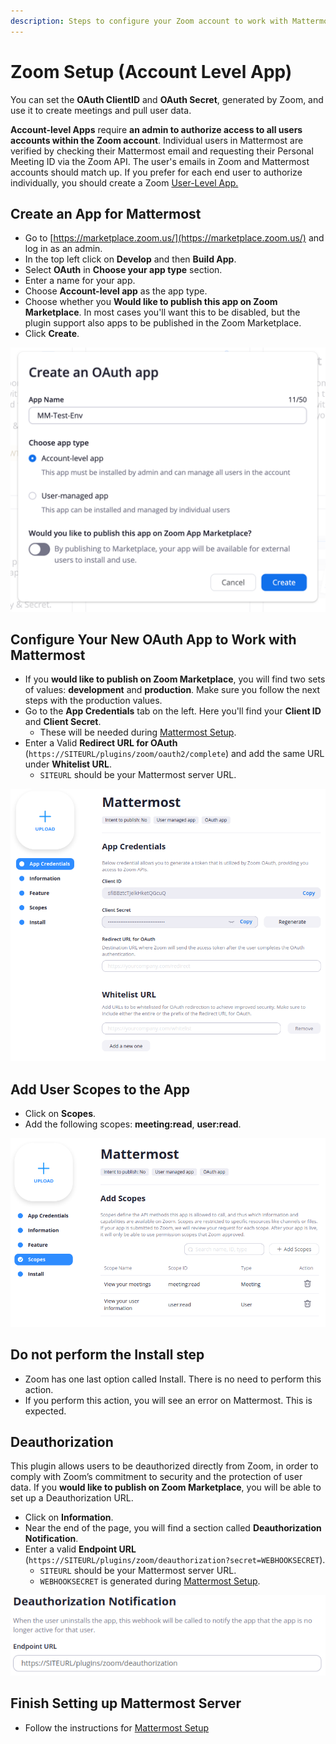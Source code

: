 ```yaml
---
description: Steps to configure your Zoom account to work with Mattermost
---
```


# Zoom Setup \(Account Level App\)

You can set the **OAuth ClientID** and **OAuth Secret**, generated by Zoom, and use it to create meetings and pull user data.

**Account-level Apps** require **an admin to authorize access to all users accounts within the Zoom account**.  Individual users in Mattermost are verified by checking their Mattermost email and requesting their Personal Meeting ID via the Zoom API.  The user's emails in Zoom and Mattermost accounts should match up.   If you prefer for each end user to authorize individually, you should create a Zoom [User-Level App.  ](zoom-setup-user-level-app.md)

## Create an App for Mattermost

* Go to [https://marketplace.zoom.us/](https://marketplace.zoom.us/) and log in as an admin.
* In the top left click on **Develop** and then **Build App**.
* Select **OAuth** in **Choose your app type** section.
* Enter a name for your app.
* Choose **Account-level app** as the app type.
* Choose whether you **Would like to publish this app on Zoom Marketplace**. In most cases you'll want this to be disabled, but the plugin support also apps to be published in the Zoom Marketplace.
* Click **Create**.

![](../../.gitbook/assets/2020-11-03_09-08-49.png)

## Configure Your New OAuth App to Work with Mattermost

* If you **would like to publish on Zoom Marketplace**, you will find two sets of values: **development** and **production**. Make sure you follow the next steps with the production values.
* Go to the **App Credentials** tab on the left. Here you'll find your **Client ID** and **Client Secret**.
  * These will be needed during [Mattermost Setup]().
* Enter a Valid **Redirect URL for OAuth** \(`https://SITEURL/plugins/zoom/oauth2/complete`\) and add the same URL under **Whitelist URL**.
  * `SITEURL` should be your Mattermost server URL.

![App Credentials screen](../../.gitbook/assets/screenshot-from-2020-06-05-19-34-13%20%282%29.png)

## Add User Scopes to the App

* Click on **Scopes**.
* Add the following scopes: **meeting:read**, **user:read**.

![Scopes screen](../../.gitbook/assets/screenshot-from-2020-06-05-19-37-47%20%282%29.png)

## Do not perform the Install step

* Zoom has one last option called Install. There is no need to perform this action.
* If you perform this action, you will see an error on Mattermost. This is expected.

## Deauthorization

This plugin allows users to be deauthorized directly from Zoom, in order to comply with Zoom’s commitment to security and the protection of user data. If you **would like to publish on Zoom Marketplace**, you will be able to set up a Deauthorization URL.

* Click on **Information**.
* Near the end of the page, you will find a section called **Deauthorization Notification**.
* Enter a valid **Endpoint URL** \(`https://SITEURL/plugins/zoom/deauthorization?secret=WEBHOOKSECRET`\). 
  * `SITEURL` should be your Mattermost server URL.
  * `WEBHOOKSECRET` is generated during [Mattermost Setup]().

![Deauthorization Notification section](../../.gitbook/assets/screenshot-from-2020-06-05-20-04-33%20%282%29.png)

## Finish Setting up Mattermost Server

* Follow the instructions for [Mattermost Setup]()

